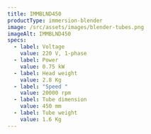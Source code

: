 ```yaml
---
title: IMMBLND450
productType: immersion-blender
image: /src/assets/images/blender-tubes.png
imageAlt: IMMBLND450
specs:
  - label: Voltage
    value: 220 V, 1-phase
  - label: Power
    value: 0.75 kW
  - label: Head weight
    value: 2.8 Kg
  - label: "Speed "
    value: 20000 rpm
  - label: Tube dimension
    value: 450 mm
  - label: Tube weight
    value: 1.6 Kg
---
```

